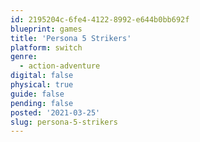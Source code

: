 ```yaml
---
id: 2195204c-6fe4-4122-8992-e644b0bb692f
blueprint: games
title: 'Persona 5 Strikers'
platform: switch
genre:
  - action-adventure
digital: false
physical: true
guide: false
pending: false
posted: '2021-03-25'
slug: persona-5-strikers
---
```

